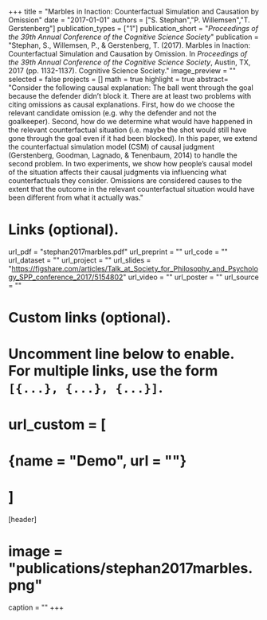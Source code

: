 +++
title = "Marbles in Inaction: Counterfactual Simulation and Causation by Omission"
date = "2017-01-01"
authors = ["S. Stephan","P. Willemsen","T. Gerstenberg"]
publication_types = ["1"]
publication_short = "_Proceedings of the 39th Annual Conference of the Cognitive Science Society_"
publication = "Stephan, S., Willemsen, P., & Gerstenberg, T. (2017). Marbles in Inaction: Counterfactual Simulation and Causation by Omission. In _Proceedings of the 39th Annual Conference of the Cognitive Science Society_, Austin, TX, 2017 (pp. 1132-1137). Cognitive Science Society."
image_preview = ""
selected = false
projects = []
math = true
highlight = true
abstract= "Consider the following causal explanation: The ball went through the goal because the defender didn’t block it. There are at least two problems with citing omissions as causal explanations. First, how do we choose the relevant candidate omission (e.g. why the defender and not the goalkeeper). Second, how do we determine what would have happened in the relevant counterfactual situation (i.e. maybe the shot would still have gone through the goal even if it had been blocked). In this paper, we extend the counterfactual simulation model (CSM) of causal judgment (Gerstenberg, Goodman, Lagnado, & Tenenbaum, 2014) to handle the second problem. In two experiments, we show how people’s causal model of the situation affects their causal judgments via influencing what counterfactuals they consider. Omissions are considered causes to the extent that the outcome in the relevant counterfactual situation would have been different from what it actually was."

# Links (optional).
url_pdf = "stephan2017marbles.pdf"
url_preprint = ""
url_code = ""
url_dataset = ""
url_project = ""
url_slides = "https://figshare.com/articles/Talk_at_Society_for_Philosophy_and_Psychology_SPP_conference_2017/5154802"
url_video = ""
url_poster = ""
url_source = ""

# Custom links (optional).
#   Uncomment line below to enable. For multiple links, use the form `[{...}, {...}, {...}]`.
# url_custom = [
# {name = "Demo", url = ""}
# ]

[header]
# image = "publications/stephan2017marbles.png"
caption = ""
+++